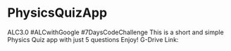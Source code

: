 # PhysicsQuizApp
ALC3.0
#ALCwithGoogle
#7DaysCodeChallenge
This is a short and simple Physics Quiz app with just 5 questions
Enjoy!
G-Drive Link: 
